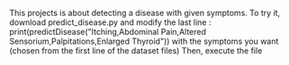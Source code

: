 This projects is about detecting a disease with given symptoms.
To try it, download predict_disease.py and modify the last line :
print(predictDisease("Itching,Abdominal Pain,Altered Sensorium,Palpitations,Enlarged Thyroid")) 
with the symptoms you want (chosen from the first line of the dataset files)
Then, execute the file
